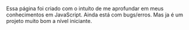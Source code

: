 Essa página foi criado com o intuíto de me aprofundar em meus conhecimentos em JavaScript. Ainda está com bugs/erros.
Mas ja é um projeto muito bom a nível iniciante. 